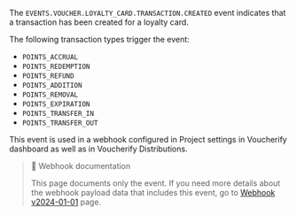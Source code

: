 The `EVENTS.VOUCHER.LOYALTY_CARD.TRANSACTION.CREATED` event indicates that a transaction has been created for a loyalty card.

The following transaction types trigger the event:
- `POINTS_ACCRUAL`
- `POINTS_REDEMPTION`
- `POINTS_REFUND`
- `POINTS_ADDITION`
- `POINTS_REMOVAL`
- `POINTS_EXPIRATION`
- `POINTS_TRANSFER_IN`
- `POINTS_TRANSFER_OUT`

This event is used in a webhook configured in Project settings in Voucherify dashboard as well as in Voucherify Distributions.

> 📘 Webhook documentation
>
> This page documents only the event. If you need more details about the webhook payload data that includes this event, go to [Webhook v2024-01-01](ref:introduction-to-webhooks "Introduction to webhooks v2024-01-01") page.
